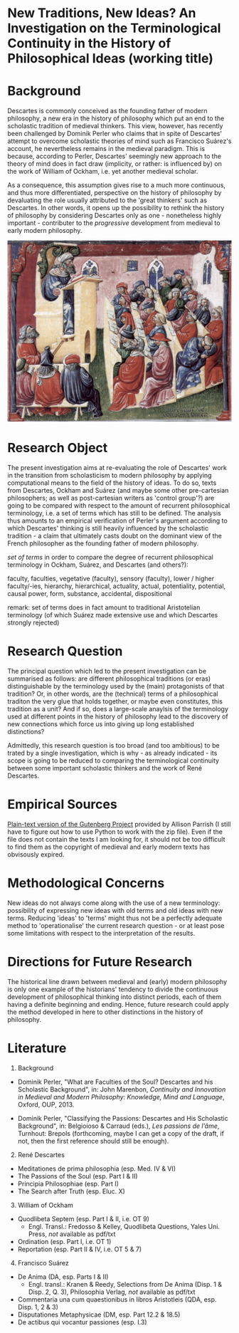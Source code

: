# New Traditions, New Ideas? An Investigation on the Terminological Continuity in the History of Philosophical Ideas (working title)

# Background
Descartes is commonly conceived as the founding father of modern philosophy, a new era in the history of philosophy which put an end to the scholastic tradition of medieval thinkers. This view, however, has recently been challenged by Dominik Perler who claims that in spite of Descartes' attempt to overcome scholastic theories of mind such as Francisco Suárez's account, he nevertheless remains in the medieval paradigm. This is because, according to Perler, Descartes' seemingly new approach to the theory of mind does in fact draw (implicity, or rather: is influenced by) on the work of William of Ockham, i.e. yet another medieval scholar.

As a consequence, this assumption gives rise to a much more continuous, and thus more differentiated, perspective on the history of philosophy by devaluating the role usually attributed to the 'great thinkers' such as Descartes. In other words, it opens up the possibility to rethink the history of philosophy by considering Descartes only as one - nonetheless highly important - contributer to the *progressive* development from medieval to early modern philosophy.


![](assets/Laurentius_de_Voltolina_001.jpg)


# Research Object
The present investigation aims at re-evaluating the role of Descartes' work in the transition from scholasticism to modern philosophy by applying computational means to the field of the history of ideas. To do so, texts from Descartes, Ockham and Suárez (and maybe some other pre-cartesian philosophers; as well as post-cartesian writers as 'control group'?) are going to be compared with respect to the amount of recurrent philosophical terminology, i.e. a set of terms which has still to be defined. The analysis thus amounts to an empirical verification of Perler's argument according to which Descartes' thinking is still heavily influenced by the scholastic tradition - a claim that ultimately casts doubt on the dominant view of the French philosopher as the founding father of modern philosophy.

*set of terms* in order to compare the degree of recurrent philosophical terminology in Ockham, Suárez, and Descartes (and others?):

faculty, faculties, vegetative (faculty), sensory (faculty), lower / higher faculty/-ies, hierarchy, hierarchical, actuality, actual, potentiality, potential, causal power, form, substance, accidental, dispositional

remark: set of terms does in fact amount to traditional Aristotelian terminology (of which Suárez made extensive use and which Descartes strongly rejected)

# Research Question
The principal question which led to the present investigation can be summarised as follows: are different philosophical traditions (or eras) distinguishable by the terminology used by the (main) protagonists of that tradition? Or, in other words, are the (technical) terms of a philosophical traditon the very glue that holds together, or maybe even constitutes, this tradition as a unit? And if so, does a large-scale anaylsis of the terminology used at different points in the history of philosophy lead to the discovery of new connections which force us into giving up long established distinctions?

Admittedly, this research question is too broad (and too ambitious) to be trated by a single investigation, which is why - as already indicated - its scope is going to be reduced to comparing the terminological continuity between some important scholastic thinkers and the work of René Descartes.



# Empirical Sources

[Plain-text version of the Gutenberg Project](https://github.com/aparrish/gutenberg-dammit) provided by Allison Parrish (I still have to figure out how to use Python to work with the zip file). Even if the file does not contain the texts I am looking for, it should not be too difficult to find them as the copyright of medieval and early modern texts has obvisously expired.



# Methodological Concerns
New ideas do not always come along with the use of a new terminology: possibility of expressing new ideas with old terms and old ideas with new terms. Reducing 'ideas' to 'terms' might thus not be a perfectly adequate method to 'operationalise' the current research question - or at least pose some limitations with respect to the interpretation of the results.

# Directions for Future Research
The historical line drawn between medieval and (early) modern philosophy is only one example of the historians' tendency to divide the continuous development of philosophical thinking into distinct periods, each of them having a definite beginning and ending. Hence, future research could apply the method developed in here to other distinctions in the history of philosophy.

# Literature

1. Background

  * Dominik Perler, "What are Faculties of the Soul? Descartes and his Scholastic Background", in: John Marenbon, *Continuity and Innovation in Medieval and Modern Philosophy: Knowledge, Mind and Language*, Oxford, OUP, 2013.

  * Dominik Perler, "Classifying the Passions:	Descartes	and	His	Scholastic	Background",	in: Belgioioso & Carraud (eds.), *Les	passions	de l’âme*, Turnhout: Brepols	(forthcoming, maybe I can get a copy of the draft, if not, then the first reference should still be enough).

2. René Descartes

  * Meditationes de prima philosophia (esp. Med. IV & VI)
  * The Passions of the Soul (esp. Part I & II)
  * Principia Philosophiae (esp. Part I)
  * The Search after Truth (esp. Eluc. X)


3. William of Ockham

  * Quodlibeta Septem (esp. Part I & II, i.e. OT 9)
    - Engl. Transl.: Fredosso & Kelley, Quodlibeta Questions, Yales Uni. Press, *not* available as pdf/txt
  * Ordination (esp. Part I, i.e. OT 1)
  * Reportation (esp. Part II & IV, i.e. OT 5 & 7)


4. Francisco Suárez

  * De Anima (DA, esp. Parts I & II)
    - Engl. transl.: Kranen & Reedy, Selections from De Anima (Disp. 1 & Disp. 2, Q. 3), Philosophia Verlag, *not* available as pdf/txt
  * Commentaria una cum quaestionibus in libros Aristotleis (QDA, esp. Disp. 1, 2 & 3)
  * Disputationes Metaphysicae (DM, esp. Part 12.2 & 18.5)
  * De actibus qui vocantur passiones (esp. I.3)
